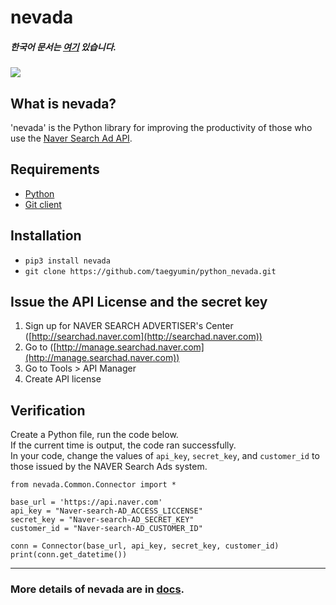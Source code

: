 # nevada

##### 한국어 문서는 [여기](https://github.com/taegyumin/python_nevada/blob/master/README.md) 있습니다.

<img src="https://img.shields.io/pypi/v/0.0.1">

## What is nevada?
'nevada' is the Python library for improving the productivity of those who use the [Naver Search Ad API](https://github.com/naver/searchad-apidoc).

## Requirements
- [Python](https://www.python.org/) <br>
- [Git client](https://git-scm.com/downloads) <br>

## Installation
- `pip3 install nevada` <br>
- `git clone https://github.com/taegyumin/python_nevada.git` <br>

## Issue the API License and the secret key

1. Sign up for NAVER SEARCH ADVERTISER's Center ([http://searchad.naver.com](http://searchad.naver.com))
2. Go to ([http://manage.searchad.naver.com](http://manage.searchad.naver.com))
3. Go to Tools > API Manager
4. Create API license

## Verification
Create a Python file, run the code below. <br>
If the current time is output, the code ran successfully. <br>
In your code, change the values of `api_key`, `secret_key`, and `customer_id` to those issued by the NAVER Search Ads system.

	from nevada.Common.Connector import *
	
	base_url = 'https://api.naver.com'
	api_key = "Naver-search-AD_ACCESS_LICCENSE"
	secret_key = "Naver-search-AD_SECRET_KEY"
	customer_id = "Naver-search-AD_CUSTOMER_ID"

	conn = Connector(base_url, api_key, secret_key, customer_id)
	print(conn.get_datetime())
	
---

### More details of nevada are in [docs](https://github.com/taegyumin/python_nevada/tree/master/docs).

